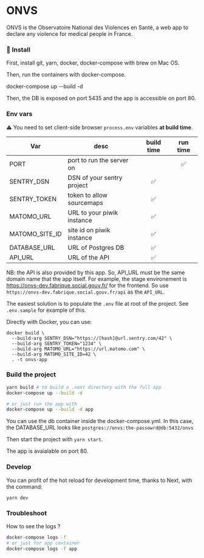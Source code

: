 # ONVS

ONVS is the Observatoire National des Violences en Santé, a web app to declare any violence for medical people in France.

### 👔 Install

First, install git, yarn, docker, docker-compose with brew on Mac OS.

Then, run the containers with docker-compose.

docker-compose up --build -d

Then, the DB is exposed on port 5435 and the app is accessible on port 80.

### Env vars

⚠ You need to set client-side browser `process.env` variables **at build time**.

| Var            | desc                       | build time | run time |
| -------------- | -------------------------- | :--------: | :------: |
| PORT           | port to run the server on  |            |    ✅    |
| SENTRY_DSN     | DSN of your sentry project |     ✅     |
| SENTRY_TOKEN   | token to allow sourcemaps  |     ✅     |
| MATOMO_URL     | URL to your piwik instance |     ✅     |
| MATOMO_SITE_ID | site id on piwik instance  |     ✅     |
| DATABASE_URL   | URL of Postgres DB         |     ✅     |
| API_URL        | URL of the API             |     ✅     |

NB: the API is also provided by this app. So, API_URL must be the same domain name that the app itself.
For example, the stage environement is https://onvs-dev.fabrique.social.gouv.fr/ for the frontend. So use `https://onvs-dev.fabrique.social.gouv.fr/api` as the `API_URL`.

The easiest solution is to populate the `.env` file at root of the project. See `.env.sample` for example of this.

Directly with Docker, you can use:

```
docker build \
  --build-arg SENTRY_DSN="https://[hash]@url.sentry.com/42" \
  --build-arg SENTRY_TOKEN="1234" \
  --build-arg MATOMO_URL="https://url.matomo.com" \
  --build-arg MATOMO_SITE_ID=42 \
  . -t onvs-app
```

### Build the project

```sh
yarn build # to build a .next directory with the full app
docker-compose up --build -d

# or just run the app with
docker-compose up --build -d app
```

You can use the db container inside the docker-compose.yml.
In this case, the DATABASE_URL looks like `postgres://onvs:the-passowrd@db:5432/onvs`

Then start the project with `yarn start`.

The app is avaialable on port 80.

### Develop

You can profit of the hot reload for development time, thanks to Next, with the command:

`yarn dev`

### Troubleshoot

How to see the logs ?

```sh
docker-compose logs -f
# or just for app container
docker-compose logs -f app
```
